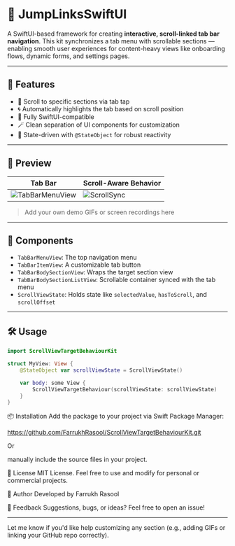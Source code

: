 # 🧭 JumpLinksSwiftUI

A SwiftUI-based framework for creating **interactive, scroll-linked tab bar navigation**. This kit synchronizes a tab menu with scrollable sections — enabling smooth user experiences for content-heavy views like onboarding flows, dynamic forms, and settings pages.

---

## 🚀 Features

- 🎯 Scroll to specific sections via tab tap
- 🌀 Automatically highlights the tab based on scroll position
- 🔄 Fully SwiftUI-compatible
- 🪄 Clean separation of UI components for customization
- 🔧 State-driven with `@StateObject` for robust reactivity

---

## 📸 Preview

| Tab Bar | Scroll-Aware Behavior |
|--------|------------------------|
| ![TabBarMenuView](https://user-images.githubusercontent.com/your-preview-gif-1.gif) | ![ScrollSync](https://user-images.githubusercontent.com/your-preview-gif-2.gif) |

> Add your own demo GIFs or screen recordings here

---

## 🧩 Components

- `TabBarMenuView`: The top navigation menu
- `TabBarItemView`: A customizable tab button
- `TabBarBodySectionView`: Wraps the target section view
- `TabBarBodySectionListView`: Scrollable container synced with the tab menu
- `ScrollViewState`: Holds state like `selectedValue`, `hasToScroll`, and `scrollOffset`

---

## 🛠️ Usage

```swift
import ScrollViewTargetBehaviourKit

struct MyView: View {
    @StateObject var scrollViewState = ScrollViewState()

    var body: some View {
        ScrollViewTargetBehaviour(scrollViewState: scrollViewState)
    }
}

```

📦 Installation
Add the package to your project via Swift Package Manager:

https://github.com/FarrukhRasool/ScrollViewTargetBehaviourKit.git

Or 

manually include the source files in your project.

📄 License
MIT License. Feel free to use and modify for personal or commercial projects.

👤 Author
Developed by Farrukh Rasool

💬 Feedback
Suggestions, bugs, or ideas? Feel free to open an issue!

---

Let me know if you'd like help customizing any section (e.g., adding GIFs or linking your GitHub repo correctly).
